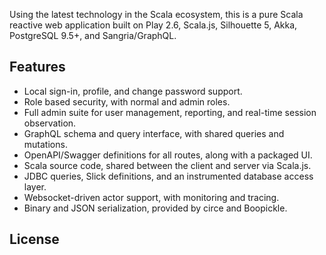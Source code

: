 Using the latest technology in the Scala ecosystem, this  is a pure Scala reactive web application built on Play 2.6, Scala.js, Silhouette 5, Akka, PostgreSQL 9.5+, and Sangria/GraphQL.

## Features

* Local sign-in, profile, and change password support.
* Role based security, with normal and admin roles.
* Full admin suite for user management, reporting, and real-time session observation.
* GraphQL schema and query interface, with shared queries and mutations.
* OpenAPI/Swagger definitions for all routes, along with a packaged UI.
* Scala source code, shared between the client and server via Scala.js.
* JDBC queries, Slick definitions, and an instrumented database access layer. 
* Websocket-driven actor support, with monitoring and tracing.
* Binary and JSON serialization, provided by circe and Boopickle.




## License

